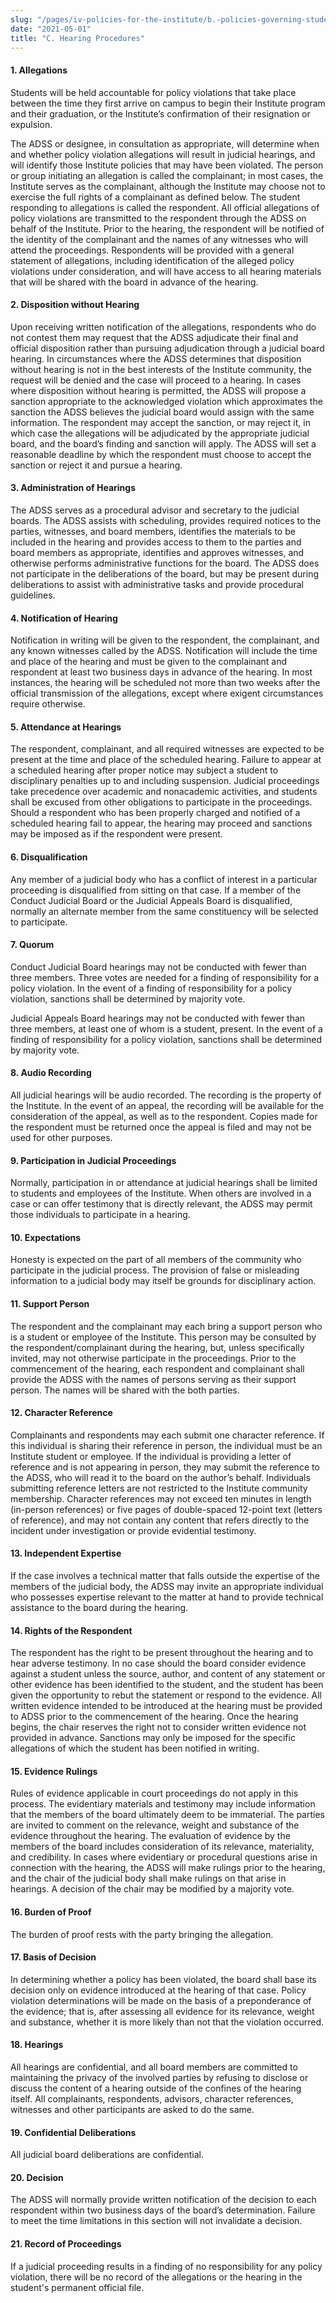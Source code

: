```yaml
---
slug: "/pages/iv-policies-for-the-institute/b.-policies-governing-student-conduct-and-student-organizations/b.-conduct/b.2.d.-student-conduct-disciplinary-process/c.-hearing-procedures"
date: "2021-05-01"
title: "C. Hearing Procedures"
---
```


#### 1. **Allegations**

Students will be held accountable for policy violations that take place between the time they first arrive on campus to begin their Institute program and their graduation, or the Institute’s confirmation of their resignation or expulsion.

The ADSS or designee, in consultation as appropriate, will determine when and whether policy violation allegations will result in judicial hearings, and will identify those Institute policies that may have been violated. The person or group initiating an allegation is called the complainant; in most cases, the Institute serves as the complainant, although the Institute may choose not to exercise the full rights of a complainant as defined below. The student responding to allegations is called the respondent. All official allegations of policy violations are transmitted to the respondent through the ADSS on behalf of the Institute. Prior to the hearing, the respondent will be notified of the identity of the complainant and the names of any witnesses who will attend the proceedings. Respondents will be provided with a general statement of allegations, including identification of the alleged policy violations under consideration, and will have access to all hearing materials that will be shared with the board in advance of the hearing.

#### 2. **Disposition without Hearing**

Upon receiving written notification of the allegations, respondents who do not contest them may request that the ADSS adjudicate their final and official disposition rather than pursuing adjudication through a judicial board hearing. In circumstances where the ADSS determines that disposition without hearing is not in the best interests of the Institute community, the request will be denied and the case will proceed to a hearing. In cases where disposition without hearing is permitted, the ADSS will propose a sanction appropriate to the acknowledged violation which approximates the sanction the ADSS believes the judicial board would assign with the same information. The respondent may accept the sanction, or may reject it, in which case the allegations will be adjudicated by the appropriate judicial board, and the board’s finding and sanction will apply. The ADSS will set a reasonable deadline by which the respondent must choose to accept the sanction or reject it and pursue a hearing.

#### 3. **Administration of Hearings**

The ADSS serves as a procedural advisor and secretary to the judicial boards. The ADSS assists with scheduling, provides required notices to the parties, witnesses, and board members, identifies the materials to be included in the hearing and provides access to them to the parties and board members as appropriate, identifies and approves witnesses, and otherwise performs administrative functions for the board. The ADSS does not participate in the deliberations of the board, but may be present during deliberations to assist with administrative tasks and provide procedural guidelines.

#### 4. **Notification of Hearing**

Notification in writing will be given to the respondent, the complainant, and any known witnesses called by the ADSS. Notification will include the time and place of the hearing and must be given to the complainant and respondent at least two business days in advance of the hearing. In most instances, the hearing will be scheduled not more than two weeks after the official transmission of the allegations, except where exigent circumstances require otherwise.

#### 5\. **Attendance at Hearings**

The respondent, complainant, and all required witnesses are expected to be present at the time and place of the scheduled hearing. Failure to appear at a scheduled hearing after proper notice may subject a student to disciplinary penalties up to and including suspension. Judicial proceedings take precedence over academic and nonacademic activities, and students shall be excused from other obligations to participate in the proceedings. Should a respondent who has been properly charged and notified of a scheduled hearing fail to appear, the hearing may proceed and sanctions may be imposed as if the respondent were present.

#### 6\. **Disqualification**

Any member of a judicial body who has a conflict of interest in a particular proceeding is disqualified from sitting on that case. If a member of the Conduct Judicial Board or the Judicial Appeals Board is disqualified, normally an alternate member from the same constituency will be selected to participate.

#### 7. **Quorum**

Conduct Judicial Board hearings may not be conducted with fewer than three members. Three votes are needed for a finding of responsibility for a policy violation. In the event of a finding of responsibility for a policy violation, sanctions shall be determined by majority vote.

Judicial Appeals Board hearings may not be conducted with fewer than three members, at least one of whom is a student, present. In the event of a finding of responsibility for a policy violation, sanctions shall be determined by majority vote.

#### 8. **Audio Recording**

All judicial hearings will be audio recorded. The recording is the property of the Institute. In the event of an appeal, the recording will be available for the consideration of the appeal, as well as to the respondent. Copies made for the respondent must be returned once the appeal is filed and may not be used for other purposes.

#### 9. **Participation in Judicial Proceedings**

Normally, participation in or attendance at judicial hearings shall be limited to students and employees of the Institute. When others are involved in a case or can offer testimony that is directly relevant, the ADSS may permit those individuals to participate in a hearing.

#### 10. **Expectations**

Honesty is expected on the part of all members of the community who participate in the judicial process. The provision of false or misleading information to a judicial body may itself be grounds for disciplinary action.

#### 11. **Support Person**

The respondent and the complainant may each bring a support person who is a student or employee of the Institute. This person may be consulted by the respondent/complainant during the hearing, but, unless specifically invited, may not otherwise participate in the proceedings. Prior to the commencement of the hearing, each respondent and complainant shall provide the ADSS with the names of persons serving as their support person. The names will be shared with the both parties.

#### 12. **Character Reference**

Complainants and respondents may each submit one character reference. If this individual is sharing their reference in person, the individual must be an Institute student or employee. If the individual is providing a letter of reference and is not appearing in person, they may submit the reference to the ADSS, who will read it to the board on the author’s behalf. Individuals submitting reference letters are not restricted to the Institute community membership. Character references may not exceed ten minutes in length (in-person references) or five pages of double-spaced 12-point text (letters of reference), and may not contain any content that refers directly to the incident under investigation or provide evidential testimony.

#### 13. **Independent Expertise**

If the case involves a technical matter that falls outside the expertise of the members of the judicial body, the ADSS may invite an appropriate individual who possesses expertise relevant to the matter at hand to provide technical assistance to the board during the hearing.

#### 14. **Rights of the Respondent**

The respondent has the right to be present throughout the hearing and to hear adverse testimony. In no case should the board consider evidence against a student unless the source, author, and content of any statement or other evidence has been identified to the student, and the student has been given the opportunity to rebut the statement or respond to the evidence. All written evidence intended to be introduced at the hearing must be provided to ADSS prior to the commencement of the hearing. Once the hearing begins, the chair reserves the right not to consider written evidence not provided in advance. Sanctions may only be imposed for the specific allegations of which the student has been notified in writing.

#### 15. **Evidence Rulings**

Rules of evidence applicable in court proceedings do not apply in this process. The evidentiary materials and testimony may include information that the members of the board ultimately deem to be immaterial. The parties are invited to comment on the relevance, weight and substance of the evidence throughout the hearing. The evaluation of evidence by the members of the board includes consideration of its relevance, materiality, and credibility. In cases where evidentiary or procedural questions arise in connection with the hearing, the ADSS will make rulings prior to the hearing, and the chair of the judicial body shall make rulings on that arise in hearings. A decision of the chair may be modified by a majority vote.

#### 16. **Burden of Proof**

The burden of proof rests with the party bringing the allegation.

#### 17. **Basis of Decision**

In determining whether a policy has been violated, the board shall base its decision only on evidence introduced at the hearing of that case. Policy violation determinations will be made on the basis of a preponderance of the evidence; that is, after assessing all evidence for its relevance, weight and substance, whether it is more likely than not that the violation occurred.

#### 18. **Hearings**

All hearings are confidential, and all board members are committed to maintaining the privacy of the involved parties by refusing to disclose or discuss the content of a hearing outside of the confines of the hearing itself. All complainants, respondents, advisors, character references, witnesses and other participants are asked to do the same.

#### 19. **Confidential Deliberations**

All judicial board deliberations are confidential.

#### 20. **Decision**

The ADSS will normally provide written notification of the decision to each respondent within two business days of the board’s determination. Failure to meet the time limitations in this section will not invalidate a decision.

#### 21. **Record of Proceedings**

If a judicial proceeding results in a finding of no responsibility for any policy violation, there will be no record of the allegations or the hearing in the student's permanent official file.
